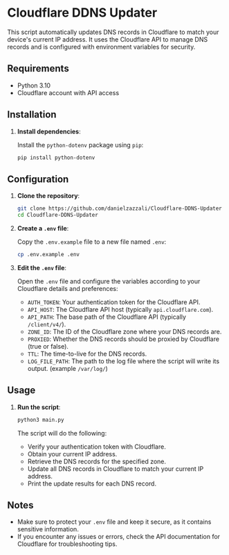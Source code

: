 # Cloudflare DDNS Updater

This script automatically updates DNS records in Cloudflare to match your device's current IP address. It uses the Cloudflare API to manage DNS records and is configured with environment variables for security.

## Requirements

- Python 3.10
- Cloudflare account with API access

## Installation

1. **Install dependencies**:

    Install the `python-dotenv` package using `pip`:

    ```bash
    pip install python-dotenv
    ```

## Configuration

1. **Clone the repository**:

    ```bash
    git clone https://github.com/danielzazzali/Cloudflare-DDNS-Updater
    cd Cloudflare-DDNS-Updater
    ```

2. **Create a `.env` file**:

    Copy the `.env.example` file to a new file named `.env`:

    ```bash
    cp .env.example .env
    ```

3. **Edit the `.env` file**:

    Open the `.env` file and configure the variables according to your Cloudflare details and preferences:

    - `AUTH_TOKEN`: Your authentication token for the Cloudflare API.
    - `API_HOST`: The Cloudflare API host (typically `api.cloudflare.com`).
    - `API_PATH`: The base path of the Cloudflare API (typically `/client/v4/`).
    - `ZONE_ID`: The ID of the Cloudflare zone where your DNS records are.
    - `PROXIED`: Whether the DNS records should be proxied by Cloudflare (true or false).
    - `TTL`: The time-to-live for the DNS records.
    - `LOG_FILE_PATH`: The path to the log file where the script will write its output. (example `/var/log/`)


## Usage

1. **Run the script**:

    ```bash
    python3 main.py
    ```

    The script will do the following:

    - Verify your authentication token with Cloudflare.
    - Obtain your current IP address.
    - Retrieve the DNS records for the specified zone.
    - Update all DNS records in Cloudflare to match your current IP address.
    - Print the update results for each DNS record.

## Notes

- Make sure to protect your `.env` file and keep it secure, as it contains sensitive information.
- If you encounter any issues or errors, check the API documentation for Cloudflare for troubleshooting tips.
